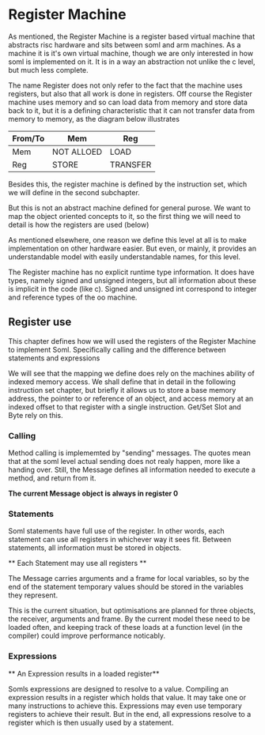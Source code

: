 # Register Machine

As mentioned, the Register Machine is a register based virtual machine that
abstracts risc hardware and sits between soml and arm machines. As a machine it is it's
own virtual machine, though we are only interested in how soml is implemented on it.
It is in a way an abstraction not unlike the c level, but much less complete.

The name Register does not only refer to the fact that the machine uses registers,
but also that all work is done in registers. Off course the Register machine uses memory
and so can load data from memory and store data back to it, but it is a defining characteristic
that it can not transfer data from memory to memory, as the diagram below illustrates

|  From/To| Mem | Reg |
| ------- | ----- | ----- |
| Mem | NOT ALLOED | LOAD |
| Reg | STORE | TRANSFER |

Besides this, the register machine is defined by the instruction set,
which we will define in the second subchapter.

But this is not an abstract machine defined for general purose.
We want to map the object oriented concepts to it, so the first thing we will need to detail
is how the registers are used (below)

As mentioned elsewhere, one reason we define this level at all is to make implementation
on other hardware easier. But even, or mainly, it provides an understandable model with
easily understandable names, for this level.

The Register machine has no explicit runtime type information. It does have types, namely
signed and unsigned integers, but all information about these is implicit in the code (like c).
Signed and unsigned int correspond to integer and reference types of the oo machine.

## Register use

This chapter defines how we will used the registers of the Register Machine to
implement Soml. Specifically calling and the difference between statements and expressions

We will see that the mapping we define does rely on the machines ability of indexed memory access.
We shall define that in detail in the following instruction set chapter,
but briefly it allows us to store a base memory address, the pointer to or reference of an object,
and access memory at an indexed offset to that register with a single instruction. Get/Set Slot and
Byte rely on this.

### Calling

Method calling is implememted by "sending" messages. The quotes mean that at the soml level actual
sending does not realy happen, more like a handing over. Still, the Message defines all
information needed to execute a method, and return from it.

**The current Message object is always in register 0**

### Statements

Soml statements have full use of the register. In other words, each statement can use all registers
in whichever way it sees fit. Between statements, all information must be stored in objects.

** Each Statement may use all registers **

The Message carries arguments and a frame for local variables, so by the end of the statement
temporary values should be stored in the variables they represent.

This is the current situation, but optimisations are planned for three objects, the receiver,
arguments and frame. By the current model these need to be loaded often, and keeping track
of these loads at a function level (in the compiler) could improve performance noticably.

### Expressions

** An Expression results in a loaded register**

Somls expressions are designed to resolve to a value. Compiling an expression results in a register
which holds that value. It may take one or many instructions to achieve this. Expressions may even
use temporary registers to achieve their result. But in the end, all expressions resolve to a
register which is then usually used by a statement.
